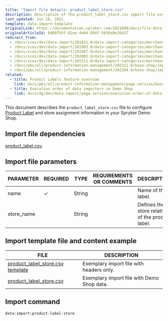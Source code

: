 ```yaml
---
title: "Import file details: product_label_store.csv"
description: Description of the product_label_store.csv import file used to import store relations of product labels.
last_updated: Jun 16, 2021
template: data-import-template
originalLink: https://documentation.spryker.com/2021080/docs/file-details-product-label-storecsv
originalArticleId: 6d00793f-81ee-4e04-894f-5650a9e26d17
redirect_from:
  - /docs/scos/dev/data-import/201811.0/data-import-categories/merchandising-setup/product-merchandising/file-details-product-label-store.csv.html
  - /docs/scos/dev/data-import/201903.0/data-import-categories/merchandising-setup/product-merchandising/file-details-product-label-store.csv.html
  - /docs/scos/dev/data-import/201907.0/data-import-categories/merchandising-setup/product-merchandising/file-details-product-label-store.csv.html
  - /docs/scos/dev/data-import/202005.0/data-import-categories/merchandising-setup/product-merchandising/file-details-product-label-store.csv.html
  - /docs/scos/dev/data-import/202311.0/data-import-categories/merchandising-setup/product-merchandising/file-details-product-label-store.csv.html
  - /docs/pbc/all/product-information-management/202311.0/base-shop/import-and-export-data/file-details-product-label-store.csv.html
  - /docs/pbc/all/product-information-management/202204.0/base-shop/import-and-export-data/import-file-details-product-label-store.csv.html
related:
  - title: Product Labels feature overview
    link: docs/pbc/all/product-information-management/page.version/base-shop/feature-overviews/product-labels-feature-overview.html
  - title: Execution order of data importers in Demo Shop
    link: docs/dg/dev/data-import/page.version/execution-order-of-data-importers.html    
---
```


This document describes the `product_label_store.csv` file to configure [Product Label](/docs/pbc/all/product-information-management/{{page.version}}/base-shop/feature-overviews/product-labels-feature-overview.html) and store assignment information in your Spryker Demo Shop.

## Import file dependencies

[product_label.csv](/docs/pbc/all/product-information-management/{{page.version}}/base-shop/import-and-export-data/import-file-details-product-label.csv.html).


## Import file parameters

| PARAMETER | REQUIRED | TYPE | REQUIREMENTS OR COMMENTS | DESCRIPTION |
| --- | --- | --- | --- | --- |
| name | &check; | String |  | Name of the label. |
| store_name |  | String | | Defines the store relation of the product label. |



## Import template file and content example

| FILE | DESCRIPTION |
| --- | --- |
| [product_label_store.csv template](https://spryker.s3.eu-central-1.amazonaws.com/docs/Developer+Guide/Back-End/Data+Manipulation/Data+Ingestion/Data+Import/Data+Import+Categories/Merchandising+Setup/Product+Merchandising/Template+product_label_store.csv) | Exemplary import file with headers only. |
| [product_label_store.csv](https://spryker.s3.eu-central-1.amazonaws.com/docs/Developer+Guide/Back-End/Data+Manipulation/Data+Ingestion/Data+Import/Data+Import+Categories/Merchandising+Setup/Product+Merchandising/product_label_store.csv) | Exemplary import file with Demo Shop data. |

## Import command

```bash
data:import:product-label-store
```

